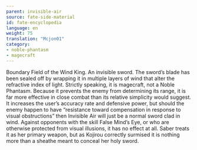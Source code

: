 ```yaml
---
parent: invisible-air
source: fate-side-material
id: fate-encyclopedia
language: en
weight: 75
translation: "Mcjon01"
category:
- noble-phantasm
- magecraft
---
```


Boundary Field of the Wind King. An invisible sword.
The sword’s blade has been sealed off by wrapping it in multiple layers of wind that alter the refractive index of light.
Strictly speaking, it is magecraft, not a Noble Phantasm.
Because it prevents the enemy from determining its range, it is far more effective in close combat than its relative simplicity would suggest.
It increases the user’s accuracy rate and defensive power, but should the enemy happen to have “resistance toward compensation in response to visual obstructions” then Invisible Air will just be a normal sword clad in wind.
Against opponents with the skill False Mind’s Eye, or who are otherwise protected from visual illusions, it has no effect at all.
Saber treats it as her primary weapon, but as Kojirou correctly surmised it is nothing more than a sheathe meant to conceal her holy sword.
